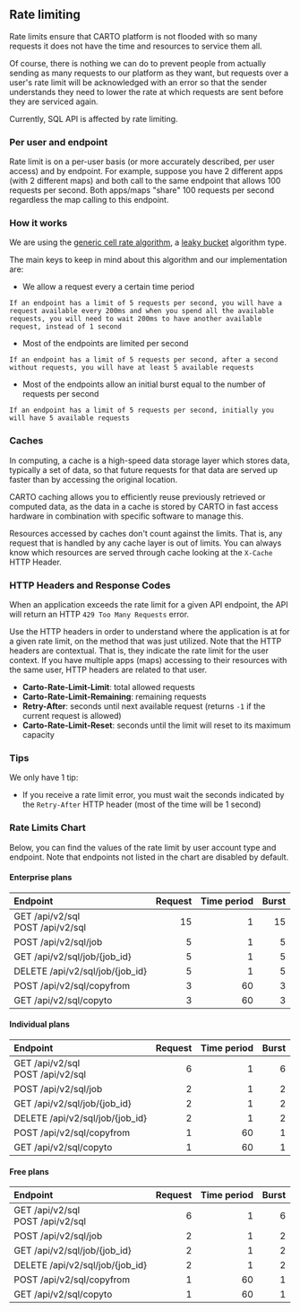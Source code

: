 ## Rate limiting

Rate limits ensure that CARTO platform is not flooded with so many requests it does not have the time and resources to service them all.

Of course, there is nothing we can do to prevent people from actually sending as many requests to our platform as they want, but requests over a user's rate limit will be acknowledged with an error so that the sender understands they need to lower the rate at which requests are sent before they are serviced again.

Currently, SQL API is affected by rate limiting.

### Per user and endpoint

Rate limit is on a per-user basis (or more accurately described, per user access) and by endpoint. For example, suppose you have 2 different apps (with 2 different maps) and both call to the same endpoint that allows 100 requests per second. Both apps/maps "share" 100 requests per second regardless the map calling to this endpoint.


### How it works

We are using the [generic cell rate algorithm](https://en.wikipedia.org/wiki/Generic_cell_rate_algorithm), a [leaky bucket](https://en.wikipedia.org/wiki/Leaky_bucket) algorithm type.

The main keys to keep in mind about this algorithm and our implementation are:
- We allow a request every a certain time period
```
If an endpoint has a limit of 5 requests per second, you will have a request available every 200ms and when you spend all the available requests, you will need to wait 200ms to have another available request, instead of 1 second
```
- Most of the endpoints are limited per second
```
If an endpoint has a limit of 5 requests per second, after a second without requests, you will have at least 5 available requests
```
- Most of the endpoints allow an initial burst equal to the number of requests per second
```
If an endpoint has a limit of 5 requests per second, initially you will have 5 available requests
```

### Caches

In computing, a cache is a high-speed data storage layer which stores data, typically a set of data, so that future requests for that data are served up faster than by accessing the original location.

CARTO caching allows you to efficiently reuse previously retrieved or computed data, as the data in a cache is stored by CARTO in fast access hardware in combination with specific software to manage this.

Resources accessed by caches don't count against the limits. That is, any request that is handled by any cache layer is out of limits. You can always know which resources are served through cache looking at the `X-Cache` HTTP Header.


### HTTP Headers and Response Codes

When an application exceeds the rate limit for a given API endpoint, the API will return an HTTP `429 Too Many Requests` error.

Use the HTTP headers in order to understand where the application is at for a given rate limit, on the method that was just utilized. Note that the HTTP headers are contextual. That is, they indicate the rate limit for the user context. If you have multiple apps (maps) accessing to their resources with the same user, HTTP headers are related to that user.

- **Carto-Rate-Limit-Limit**: total allowed requests
- **Carto-Rate-Limit-Remaining**: remaining requests
- **Retry-After**: seconds until next available request (returns `-1` if the current request is allowed)
- **Carto-Rate-Limit-Reset**: seconds until the limit will reset to its maximum capacity

### Tips

We only have 1 tip:
- If you receive a rate limit error, you must wait the seconds indicated by the `Retry-After` HTTP header (most of the time will be 1 second)

### Rate Limits Chart

Below, you can find the values of the rate limit by user account type and endpoint. Note that endpoints not listed in the chart are disabled by default.

#### Enterprise plans

| Endpoint                              | Request | Time period | Burst |
|:--------------------------------------|--------:|------------:|------:|
| GET /api/v2/sql <br> POST /api/v2/sql |      15 |           1 |    15 |
| POST /api/v2/sql/job                  |       5 |           1 |     5 |
| GET /api/v2/sql/job/{job_id}          |       5 |           1 |     5 |
| DELETE /api/v2/sql/job/{job_id}       |       5 |           1 |     5 |
| POST /api/v2/sql/copyfrom             |       3 |          60 |     3 |
| GET /api/v2/sql/copyto                |       3 |          60 |     3 |


#### Individual plans

| Endpoint                              | Request | Time period | Burst |
|:--------------------------------------|--------:|------------:|------:|
| GET /api/v2/sql <br> POST /api/v2/sql |       6 |           1 |     6 |
| POST /api/v2/sql/job                  |       2 |           1 |     2 |
| GET /api/v2/sql/job/{job_id}          |       2 |           1 |     2 |
| DELETE /api/v2/sql/job/{job_id}       |       2 |           1 |     2 |
| POST /api/v2/sql/copyfrom             |       1 |          60 |     1 |
| GET /api/v2/sql/copyto                |       1 |          60 |     1 |


#### Free plans

| Endpoint                              | Request | Time period | Burst |
|:--------------------------------------|--------:|------------:|------:|
| GET /api/v2/sql <br> POST /api/v2/sql |       6 |           1 |     6 |
| POST /api/v2/sql/job                  |       2 |           1 |     2 |
| GET /api/v2/sql/job/{job_id}          |       2 |           1 |     2 |
| DELETE /api/v2/sql/job/{job_id}       |       2 |           1 |     2 |
| POST /api/v2/sql/copyfrom             |       1 |          60 |     1 |
| GET /api/v2/sql/copyto                |       1 |          60 |     1 |
